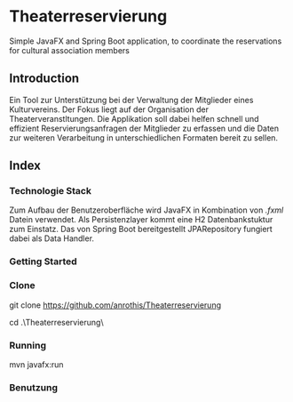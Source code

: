 # Theaterreservierung
Simple JavaFX and Spring Boot application, to coordinate the reservations for cultural association members

## Introduction

Ein Tool zur Unterstützung bei der Verwaltung der Mitglieder eines Kulturvereins.
Der Fokus liegt auf der Organisation der Theaterveranstltungen. 
Die Applikation soll dabei helfen schnell und effizient Reservierungsanfragen der Mitglieder zu erfassen und die Daten
zur weiteren Verarbeitung in unterschiedlichen Formaten bereit zu sellen.


## Index

### Technologie Stack

Zum Aufbau der Benutzeroberfläche wird JavaFX in Kombination von *.fxml* Datein verwendet. Als Persistenzlayer kommt eine
H2 Datenbankstuktur zum Einstatz. Das von Spring Boot bereitgestellt JPARepository fungiert dabei als Data Handler.

### Getting Started

### Clone
  git clone https://github.com/anrothis/Theaterreservierung

  cd .\Theaterreservierung\

### Running
  mvn javafx:run

### Benutzung


